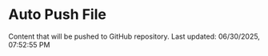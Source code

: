# Auto Push File

Content that will be pushed to GitHub repository.
Last updated: 06/30/2025, 07:52:55 PM